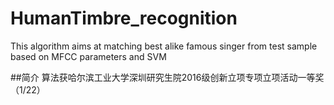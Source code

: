 # HumanTimbre_recognition
This algorithm aims at matching best alike famous singer from test sample based on MFCC parameters and SVM

##简介
算法获哈尔滨工业大学深圳研究生院2016级创新立项专项立项活动一等奖（1/22）
